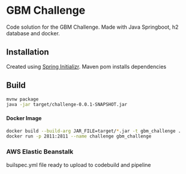# GBM Challenge

Code solution for the GBM Challenge. Made with Java Springboot, h2 database and docker.

## Installation
Created using [Spring Initializr](https://start.spring.io/). Maven pom installs dependencies

## Build
```bash
mvnw package
java -jar target/challenge-0.0.1-SNAPSHOT.jar
```

#### Docker Image
```bash
docker build --build-arg JAR_FILE=target/*.jar -t gbm_challenge .
docker run -p 2811:2811 --name challenge gbm_challenge
```

### AWS Elastic Beanstalk

builspec.yml file ready to upload to codebuild and pipeline
